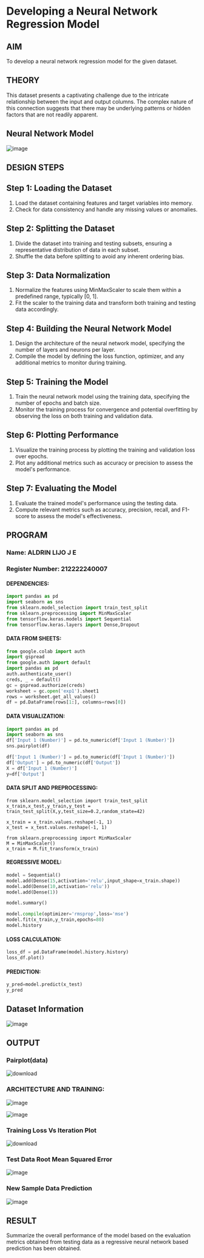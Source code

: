 # Developing a Neural Network Regression Model

## AIM

To develop a neural network regression model for the given dataset.

## THEORY

This dataset presents a captivating challenge due to the intricate relationship between the input and output columns. The complex nature of this connection suggests that there may be underlying patterns or hidden factors that are not readily apparent.

## Neural Network Model

![image](https://github.com/aldrinlijo04/basic-nn-model/assets/118544279/7788db31-e1b0-4858-8111-4f0fd5f33284)


## DESIGN STEPS

## Step 1: Loading the Dataset
1. Load the dataset containing features and target variables into memory.
2. Check for data consistency and handle any missing values or anomalies.

## Step 2: Splitting the Dataset
1. Divide the dataset into training and testing subsets, ensuring a representative distribution of data in each subset.
2. Shuffle the data before splitting to avoid any inherent ordering bias.

## Step 3: Data Normalization
1. Normalize the features using MinMaxScaler to scale them within a predefined range, typically [0, 1].
2. Fit the scaler to the training data and transform both training and testing data accordingly.

## Step 4: Building the Neural Network Model
1. Design the architecture of the neural network model, specifying the number of layers and neurons per layer.
2. Compile the model by defining the loss function, optimizer, and any additional metrics to monitor during training.

## Step 5: Training the Model
1. Train the neural network model using the training data, specifying the number of epochs and batch size.
2. Monitor the training process for convergence and potential overfitting by observing the loss on both training and validation data.

## Step 6: Plotting Performance
1. Visualize the training process by plotting the training and validation loss over epochs.
2. Plot any additional metrics such as accuracy or precision to assess the model's performance.

## Step 7: Evaluating the Model
1. Evaluate the trained model's performance using the testing data.
2. Compute relevant metrics such as accuracy, precision, recall, and F1-score to assess the model's effectiveness.

## PROGRAM
### Name: ALDRIN LIJO J E
### Register Number: 212222240007
#### DEPENDENCIES:
```py
import pandas as pd
import seaborn as sns
from sklearn.model_selection import train_test_split
from sklearn.preprocessing import MinMaxScaler
from tensorflow.keras.models import Sequential
from tensorflow.keras.layers import Dense,Dropout
```
#### DATA FROM SHEETS:
```py
from google.colab import auth
import gspread
from google.auth import default
import pandas as pd
auth.authenticate_user()
creds, _ = default()
gc = gspread.authorize(creds)
worksheet = gc.open('exp1').sheet1
rows = worksheet.get_all_values()
df = pd.DataFrame(rows[1:], columns=rows[0])
```
#### DATA VISUALIZATION:
```py
import pandas as pd
import seaborn as sns
df['Input 1 (Number)'] = pd.to_numeric(df['Input 1 (Number)'])
sns.pairplot(df)

df['Input 1 (Number)'] = pd.to_numeric(df['Input 1 (Number)'])
df['Output'] = pd.to_numeric(df['Output'])
X = df['Input 1 (Number)']
y=df['Output']
```
#### DATA SPLIT AND PREPROCESSING:
```PY
from sklearn.model_selection import train_test_split
x_train,x_test,y_train,y_test = train_test_split(X,y,test_size=0.2,random_state=42)

x_train = x_train.values.reshape(-1, 1)
x_test = x_test.values.reshape(-1, 1)

from sklearn.preprocessing import MinMaxScaler
M = MinMaxScaler()
x_train = M.fit_transform(x_train)
```
#### REGRESSIVE MODEL:
```py
model = Sequential()
model.add(Dense(15,activation='relu',input_shape=x_train.shape))
model.add(Dense(10,activation='relu'))
model.add(Dense(1))

model.summary()

model.compile(optimizer='rmsprop',loss='mse')
model.fit(x_train,y_train,epochs=80)
model.history
```
#### LOSS CALCULATION:
```py
loss_df = pd.DataFrame(model.history.history)
loss_df.plot()
```
#### PREDICTION:
```py
y_pred=model.predict(x_test)
y_pred
```

## Dataset Information

![image](https://github.com/aldrinlijo04/basic-nn-model/assets/118544279/952c35cb-79d1-453d-9780-e211a080b1b6)


## OUTPUT
### Pairplot(data)
![download](https://github.com/aldrinlijo04/basic-nn-model/assets/118544279/c4937b65-3e29-4f5e-8cce-e2925522a8ab)

### ARCHITECTURE AND TRAINING:
![image](https://github.com/aldrinlijo04/basic-nn-model/assets/118544279/1a82aef8-a035-48a3-9c93-e8908b00e92f)

![image](https://github.com/aldrinlijo04/basic-nn-model/assets/118544279/c188bf64-7126-4b98-a1d7-82d83b7e76c2)

### Training Loss Vs Iteration Plot
![download](https://github.com/aldrinlijo04/basic-nn-model/assets/118544279/469a0bd5-2e56-4c2a-9544-f1bf1b54afbf)

### Test Data Root Mean Squared Error

![image](https://github.com/aldrinlijo04/basic-nn-model/assets/118544279/8eef4424-1609-417f-aa54-b0d3e49fddd6)

### New Sample Data Prediction

![image](https://github.com/aldrinlijo04/basic-nn-model/assets/118544279/41fed62c-2976-4ae8-8d0f-f82bb310f133)


## RESULT

Summarize the overall performance of the model based on the evaluation metrics obtained from testing data as a regressive neural network based prediction has been obtained.

